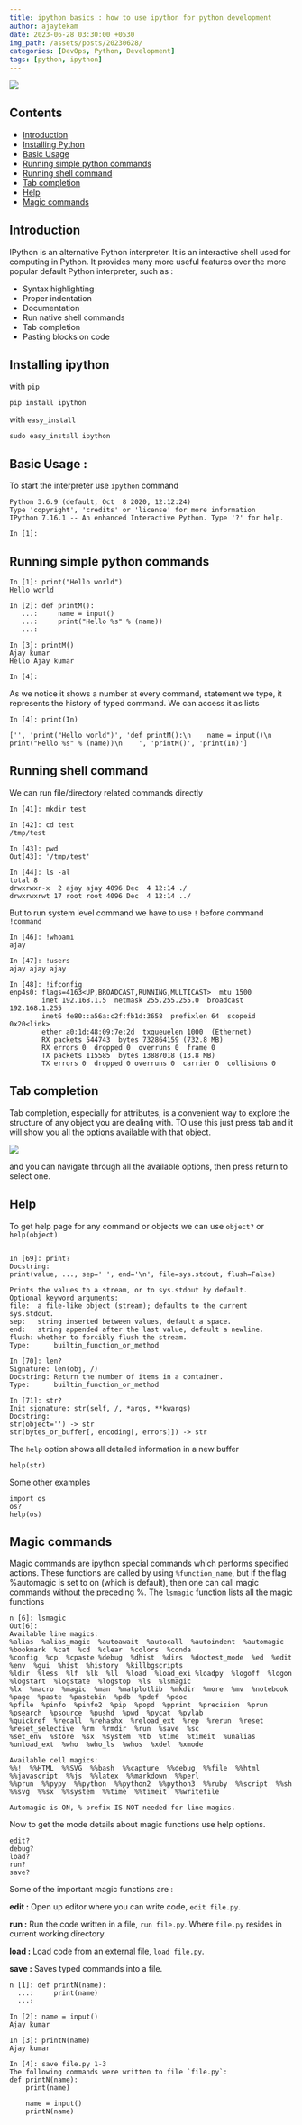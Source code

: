 ```yaml
---   
title: ipython basics : how to use ipython for python development
author: ajaytekam   
date: 2023-06-28 03:30:00 +0530   
img_path: /assets/posts/20230628/   
categories: [DevOps, Python, Development]    
tags: [python, ipython]  
---    
```


![](ipython.png)   

## Contents   

- [Introduction](#introduction)   
- [Installing Python](#installing-python)   
- [Basic Usage](#basic-usage)    
- [Running simple python commands](#running-simple-python-commands)     
- [Running shell command](#running-shell-command)   
- [Tab completion](#tab-completion)    
- [Help](#help)   
- [Magic commands](#magic-commands)    


## Introduction   

IPython is an alternative Python interpreter. It is an interactive shell used for computing in Python. It provides many more useful features over the more popular default Python interpreter, such as :   

* Syntax highlighting  
* Proper indentation  
* Documentation  
* Run native shell commands  
* Tab completion    
* Pasting blocks on code  

## Installing ipython

with `pip`  

```shell  
pip install ipython  
```  

with `easy_install`   

```shell  
sudo easy_install ipython  
```  

## Basic Usage :  

To start the interpreter use `ipython` command   

```shell   
Python 3.6.9 (default, Oct  8 2020, 12:12:24)
Type 'copyright', 'credits' or 'license' for more information
IPython 7.16.1 -- An enhanced Interactive Python. Type '?' for help.

In [1]:
```   

## Running simple python commands

```shell   
In [1]: print("Hello world")
Hello world

In [2]: def printM():
   ...:     name = input()
   ...:     print("Hello %s" % (name))
   ...:

In [3]: printM()
Ajay kumar
Hello Ajay kumar

In [4]:
```  

As we notice it shows a number at every command, statement we type, it represents the history of typed command. We can access it as lists 

```shell  
In [4]: print(In)

['', 'print("Hello world")', 'def printM():\n    name = input()\n    print("Hello %s" % (name))\n    ', 'printM()', 'print(In)']
```   

## Running shell command 

We can run file/directory related commands directly 

```shell   
In [41]: mkdir test

In [42]: cd test
/tmp/test

In [43]: pwd
Out[43]: '/tmp/test'

In [44]: ls -al
total 8
drwxrwxr-x  2 ajay ajay 4096 Dec  4 12:14 ./
drwxrwxrwt 17 root root 4096 Dec  4 12:14 ../
```   

But to run system level command we have to use `!` before command `!command`   

```shell  
In [46]: !whoami
ajay

In [47]: !users
ajay ajay ajay

In [48]: !ifconfig
enp4s0: flags=4163<UP,BROADCAST,RUNNING,MULTICAST>  mtu 1500
        inet 192.168.1.5  netmask 255.255.255.0  broadcast 192.168.1.255
        inet6 fe80::a56a:c2f:fb1d:3658  prefixlen 64  scopeid 0x20<link>
        ether a0:1d:48:09:7e:2d  txqueuelen 1000  (Ethernet)
        RX packets 544743  bytes 732864159 (732.8 MB)
        RX errors 0  dropped 0  overruns 0  frame 0
        TX packets 115585  bytes 13887018 (13.8 MB)
        TX errors 0  dropped 0 overruns 0  carrier 0  collisions 0 
```   

## Tab completion 

Tab completion, especially for attributes, is a convenient way to explore the structure of any object you are dealing with. TO use this just press tab and it will show you all the options available with that object.  

![](sc1.png) 

and you can navigate through all the available options, then press return to select one.   

## Help 

To get help page for any command or objects we can use `object?` or `help(object)`  

```shell  

In [69]: print?
Docstring:
print(value, ..., sep=' ', end='\n', file=sys.stdout, flush=False)

Prints the values to a stream, or to sys.stdout by default.
Optional keyword arguments:
file:  a file-like object (stream); defaults to the current sys.stdout.
sep:   string inserted between values, default a space.
end:   string appended after the last value, default a newline.
flush: whether to forcibly flush the stream.
Type:      builtin_function_or_method

In [70]: len?
Signature: len(obj, /)
Docstring: Return the number of items in a container.
Type:      builtin_function_or_method

In [71]: str?
Init signature: str(self, /, *args, **kwargs)
Docstring:
str(object='') -> str
str(bytes_or_buffer[, encoding[, errors]]) -> str
```  

The `help` option shows all detailed information in a new buffer   

```shell  
help(str)  
```  

Some other examples  

```shell  
import os
os?
help(os)
```   

## Magic commands

Magic commands are ipython special commands which performs specified actions. These functions are called by using `%function_name`, but if the flag %automagic is set to on (which is default), then one can call magic commands without the preceding %. The `lsmagic` function lists all the magic functions     

```shell  
n [6]: lsmagic
Out[6]:
Available line magics:
%alias  %alias_magic  %autoawait  %autocall  %autoindent  %automagic  %bookmark  %cat  %cd  %clear  %colors  %conda  
%config  %cp  %cpaste %debug  %dhist  %dirs  %doctest_mode  %ed  %edit  %env  %gui  %hist  %history  %killbgscripts   
%ldir  %less  %lf  %lk  %ll  %load  %load_exi %loadpy  %logoff  %logon  %logstart  %logstate  %logstop  %ls  %lsmagic    
%lx  %macro  %magic  %man  %matplotlib  %mkdir  %more  %mv  %notebook  %page  %paste  %pastebin  %pdb  %pdef  %pdoc    
%pfile  %pinfo  %pinfo2  %pip  %popd  %pprint  %precision  %prun  %psearch  %psource  %pushd  %pwd  %pycat  %pylab    
%quickref  %recall  %rehashx  %reload_ext  %rep  %rerun  %reset  %reset_selective  %rm  %rmdir  %run  %save  %sc     
%set_env  %store  %sx  %system  %tb  %time  %timeit  %unalias  %unload_ext  %who  %who_ls  %whos  %xdel  %xmode

Available cell magics:
%%!  %%HTML  %%SVG  %%bash  %%capture  %%debug  %%file  %%html  %%javascript  %%js  %%latex  %%markdown  %%perl    
%%prun  %%pypy  %%python  %%python2  %%python3  %%ruby  %%script  %%sh  %%svg  %%sx  %%system  %%time  %%timeit  %%writefile

Automagic is ON, % prefix IS NOT needed for line magics.
```   

Now to get the mode details about magic functions use help options.   

```shell  
edit?
debug?
load?
run?
save?
```  

Some of the important magic functions are :  

**edit :** Open up editor where you can write code, `edit file.py`.    

**run :** Run the code written in a file, `run file.py`. Where `file.py` resides in current working directory.     

**load :** Load code from an external file, `load file.py`.    

**save :** Saves typed commands into a file.   

```shell   
n [1]: def printN(name):
  ...:     print(name)
  ...:

In [2]: name = input()
Ajay kumar

In [3]: printN(name)
Ajay kumar

In [4]: save file.py 1-3
The following commands were written to file `file.py`:
def printN(name):
    print(name)

    name = input()
    printN(name)
```   
